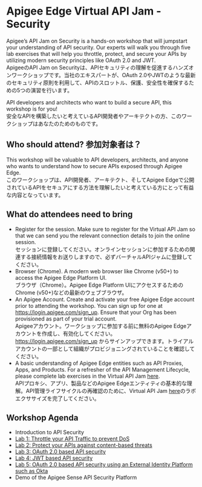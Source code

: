 # **Apigee Edge Virtual API Jam - Security**
Apigee’s API Jam on Security is a hands-on workshop that will jumpstart your understanding of API security. Our experts will walk you through five lab exercises that will help you throttle, protect, and secure your APIs by utilizing modern security principles like OAuth 2.0 and JWT.  
ApigeeのAPI Jam on Securityは、APIセキュリティの理解を促進するハンズオンワークショップです。当社のエキスパートが、OAuth 2.0やJWTのような最新のセキュリティ原則を利用して、APIのスロットル、保護、安全性を確保するための5つの演習を行います。


API developers and architects who want to build a secure API, this workshop is for you!  
安全なAPIを構築したいと考えているAPI開発者やアーキテクトの方、このワークショップはあなたのためのものです。

## **Who should attend?**  参加対象者は？
This workshop will be valuable to API developers, architects, and anyone who wants to understand how to secure APIs exposed through Apigee Edge.  
このワークショップは、API開発者、アーキテクト、そしてApigee Edgeで公開されているAPIをセキュアにする方法を理解したいと考えている方にとって有益な内容となっています。

## **What do attendees need to bring**
- Register for the session. Make sure to register for the Virtual API Jam so that we can send you the relevant connection details to join the online session.  
セッションに登録してください。オンラインセッションに参加するための関連する接続情報をお送りしますので、必ずバーチャルAPIジャムに登録してください。
- Browser (Chrome). A modern web browser like Chrome (v50+) to access the Apigee Edge Platform UI.  
ブラウザ（Chrome）。Apigee Edge Platform UIにアクセスするためのChrome (v50+)などの最新のウェブブラウザ。
- An Apigee Account. Create and activate your free Apigee Edge account prior to attending the workshop. You can sign up for one at https://login.apigee.com/sign_up. Ensure that your Org has been provisioned as part of your trial account.  
Apigeeアカウント。ワークショップに参加する前に無料のApigee Edgeアカウントを作成し、有効化してください。https://login.apigee.com/sign_up からサインアップできます。トライアルアカウントの一部として組織がプロビジョニングされていることを確認してください。
- A basic understanding of Apigee Edge entities such as API Proxies, Apps, and Products. For a refresher of the API Management Lifecycle, please complete lab exercises in the Virtual API Jam [here](https://github.com/rmistry75/devjam3/tree/master/Labs/VirtualAPIJam).  
APIプロキシ、アプリ、製品などのApigee Edgeエンティティの基本的な理解。API管理ライフサイクルの再確認のために、Virtual API Jam [here](https://github.com/rmistry75/devjam3/tree/master/Labs/VirtualAPIJam)のラボエクササイズを完了してください。

## **Workshop Agenda**

- Introduction to API Security
- [Lab 1: Throttle your API Traffic to prevent DoS](https://goo.gl/CQ6VnJ)
- [Lab 2: Protect your APIs against content-based threats](https://goo.gl/t1guSF)
- [Lab 3: OAuth 2.0 based API security](https://goo.gl/xBMaav)
- [Lab 4: JWT based API security](https://goo.gl/hgg2Uh)
- [Lab 5: OAuth 2.0 based API security using an External Identity Platform such as Okta](https://goo.gl/6S2iJr)
- Demo of the Apigee Sense API Security Platform
